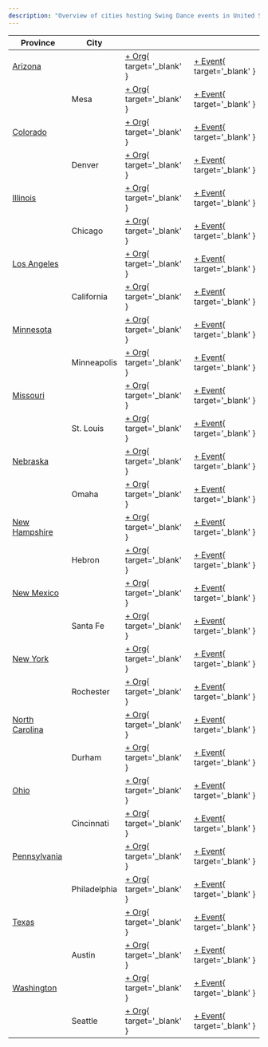 ```yaml
---
description: "Overview of cities hosting Swing Dance events in United States."
---
```


| Province | City | | |
| --- | --- | --- | --- |
| [Arizona](by_city.md#arizona) | | [+ Org](https://github.com/swingdance/orgs/issues/new?assignees=&labels=add+org&projects=&template=02-add_entity.yml&title=%5Ben_US%5D%20%3CName%3E&region=en_US&province=Arizona&city=){ target='_blank' } | [+ Event](https://github.com/swingdance/events/issues/new?assignees=&labels=add+event&projects=&template=02-add_entity.yml&title=%5B2024%2Fen_US%5D%20%3CName%3E&region=en_US&province=Arizona&city=&org_id=&date_starts=2024-&date_ends=2024-){ target='_blank' } |
| | Mesa | [+ Org](https://github.com/swingdance/orgs/issues/new?assignees=&labels=add+org&projects=&template=02-add_entity.yml&title=%5Ben_US%5D%20%3CName%3E&region=en_US&province=Arizona&city=Mesa){ target='_blank' } | [+ Event](https://github.com/swingdance/events/issues/new?assignees=&labels=add+event&projects=&template=02-add_entity.yml&title=%5B2024%2Fen_US%5D%20%3CName%3E&region=en_US&province=Arizona&city=Mesa&org_id=&date_starts=2024-&date_ends=2024-){ target='_blank' } |
| [Colorado](by_city.md#colorado) | | [+ Org](https://github.com/swingdance/orgs/issues/new?assignees=&labels=add+org&projects=&template=02-add_entity.yml&title=%5Ben_US%5D%20%3CName%3E&region=en_US&province=Colorado&city=){ target='_blank' } | [+ Event](https://github.com/swingdance/events/issues/new?assignees=&labels=add+event&projects=&template=02-add_entity.yml&title=%5B2024%2Fen_US%5D%20%3CName%3E&region=en_US&province=Colorado&city=&org_id=&date_starts=2024-&date_ends=2024-){ target='_blank' } |
| | Denver | [+ Org](https://github.com/swingdance/orgs/issues/new?assignees=&labels=add+org&projects=&template=02-add_entity.yml&title=%5Ben_US%5D%20%3CName%3E&region=en_US&province=Colorado&city=Denver){ target='_blank' } | [+ Event](https://github.com/swingdance/events/issues/new?assignees=&labels=add+event&projects=&template=02-add_entity.yml&title=%5B2024%2Fen_US%5D%20%3CName%3E&region=en_US&province=Colorado&city=Denver&org_id=&date_starts=2024-&date_ends=2024-){ target='_blank' } |
| [Illinois](by_city.md#illinois) | | [+ Org](https://github.com/swingdance/orgs/issues/new?assignees=&labels=add+org&projects=&template=02-add_entity.yml&title=%5Ben_US%5D%20%3CName%3E&region=en_US&province=Illinois&city=){ target='_blank' } | [+ Event](https://github.com/swingdance/events/issues/new?assignees=&labels=add+event&projects=&template=02-add_entity.yml&title=%5B2024%2Fen_US%5D%20%3CName%3E&region=en_US&province=Illinois&city=&org_id=&date_starts=2024-&date_ends=2024-){ target='_blank' } |
| | Chicago | [+ Org](https://github.com/swingdance/orgs/issues/new?assignees=&labels=add+org&projects=&template=02-add_entity.yml&title=%5Ben_US%5D%20%3CName%3E&region=en_US&province=Illinois&city=Chicago){ target='_blank' } | [+ Event](https://github.com/swingdance/events/issues/new?assignees=&labels=add+event&projects=&template=02-add_entity.yml&title=%5B2024%2Fen_US%5D%20%3CName%3E&region=en_US&province=Illinois&city=Chicago&org_id=&date_starts=2024-&date_ends=2024-){ target='_blank' } |
| [Los Angeles](by_city.md#los-angeles) | | [+ Org](https://github.com/swingdance/orgs/issues/new?assignees=&labels=add+org&projects=&template=02-add_entity.yml&title=%5Ben_US%5D%20%3CName%3E&region=en_US&province=Los%20Angeles&city=){ target='_blank' } | [+ Event](https://github.com/swingdance/events/issues/new?assignees=&labels=add+event&projects=&template=02-add_entity.yml&title=%5B2024%2Fen_US%5D%20%3CName%3E&region=en_US&province=Los%20Angeles&city=&org_id=&date_starts=2024-&date_ends=2024-){ target='_blank' } |
| | California | [+ Org](https://github.com/swingdance/orgs/issues/new?assignees=&labels=add+org&projects=&template=02-add_entity.yml&title=%5Ben_US%5D%20%3CName%3E&region=en_US&province=Los%20Angeles&city=California){ target='_blank' } | [+ Event](https://github.com/swingdance/events/issues/new?assignees=&labels=add+event&projects=&template=02-add_entity.yml&title=%5B2024%2Fen_US%5D%20%3CName%3E&region=en_US&province=Los%20Angeles&city=California&org_id=&date_starts=2024-&date_ends=2024-){ target='_blank' } |
| [Minnesota](by_city.md#minnesota) | | [+ Org](https://github.com/swingdance/orgs/issues/new?assignees=&labels=add+org&projects=&template=02-add_entity.yml&title=%5Ben_US%5D%20%3CName%3E&region=en_US&province=Minnesota&city=){ target='_blank' } | [+ Event](https://github.com/swingdance/events/issues/new?assignees=&labels=add+event&projects=&template=02-add_entity.yml&title=%5B2024%2Fen_US%5D%20%3CName%3E&region=en_US&province=Minnesota&city=&org_id=&date_starts=2024-&date_ends=2024-){ target='_blank' } |
| | Minneapolis | [+ Org](https://github.com/swingdance/orgs/issues/new?assignees=&labels=add+org&projects=&template=02-add_entity.yml&title=%5Ben_US%5D%20%3CName%3E&region=en_US&province=Minnesota&city=Minneapolis){ target='_blank' } | [+ Event](https://github.com/swingdance/events/issues/new?assignees=&labels=add+event&projects=&template=02-add_entity.yml&title=%5B2024%2Fen_US%5D%20%3CName%3E&region=en_US&province=Minnesota&city=Minneapolis&org_id=&date_starts=2024-&date_ends=2024-){ target='_blank' } |
| [Missouri](by_city.md#missouri) | | [+ Org](https://github.com/swingdance/orgs/issues/new?assignees=&labels=add+org&projects=&template=02-add_entity.yml&title=%5Ben_US%5D%20%3CName%3E&region=en_US&province=Missouri&city=){ target='_blank' } | [+ Event](https://github.com/swingdance/events/issues/new?assignees=&labels=add+event&projects=&template=02-add_entity.yml&title=%5B2024%2Fen_US%5D%20%3CName%3E&region=en_US&province=Missouri&city=&org_id=&date_starts=2024-&date_ends=2024-){ target='_blank' } |
| | St. Louis | [+ Org](https://github.com/swingdance/orgs/issues/new?assignees=&labels=add+org&projects=&template=02-add_entity.yml&title=%5Ben_US%5D%20%3CName%3E&region=en_US&province=Missouri&city=St.%20Louis){ target='_blank' } | [+ Event](https://github.com/swingdance/events/issues/new?assignees=&labels=add+event&projects=&template=02-add_entity.yml&title=%5B2024%2Fen_US%5D%20%3CName%3E&region=en_US&province=Missouri&city=St.%20Louis&org_id=&date_starts=2024-&date_ends=2024-){ target='_blank' } |
| [Nebraska](by_city.md#nebraska) | | [+ Org](https://github.com/swingdance/orgs/issues/new?assignees=&labels=add+org&projects=&template=02-add_entity.yml&title=%5Ben_US%5D%20%3CName%3E&region=en_US&province=Nebraska&city=){ target='_blank' } | [+ Event](https://github.com/swingdance/events/issues/new?assignees=&labels=add+event&projects=&template=02-add_entity.yml&title=%5B2024%2Fen_US%5D%20%3CName%3E&region=en_US&province=Nebraska&city=&org_id=&date_starts=2024-&date_ends=2024-){ target='_blank' } |
| | Omaha | [+ Org](https://github.com/swingdance/orgs/issues/new?assignees=&labels=add+org&projects=&template=02-add_entity.yml&title=%5Ben_US%5D%20%3CName%3E&region=en_US&province=Nebraska&city=Omaha){ target='_blank' } | [+ Event](https://github.com/swingdance/events/issues/new?assignees=&labels=add+event&projects=&template=02-add_entity.yml&title=%5B2024%2Fen_US%5D%20%3CName%3E&region=en_US&province=Nebraska&city=Omaha&org_id=&date_starts=2024-&date_ends=2024-){ target='_blank' } |
| [New Hampshire](by_city.md#new-hampshire) | | [+ Org](https://github.com/swingdance/orgs/issues/new?assignees=&labels=add+org&projects=&template=02-add_entity.yml&title=%5Ben_US%5D%20%3CName%3E&region=en_US&province=New%20Hampshire&city=){ target='_blank' } | [+ Event](https://github.com/swingdance/events/issues/new?assignees=&labels=add+event&projects=&template=02-add_entity.yml&title=%5B2024%2Fen_US%5D%20%3CName%3E&region=en_US&province=New%20Hampshire&city=&org_id=&date_starts=2024-&date_ends=2024-){ target='_blank' } |
| | Hebron | [+ Org](https://github.com/swingdance/orgs/issues/new?assignees=&labels=add+org&projects=&template=02-add_entity.yml&title=%5Ben_US%5D%20%3CName%3E&region=en_US&province=New%20Hampshire&city=Hebron){ target='_blank' } | [+ Event](https://github.com/swingdance/events/issues/new?assignees=&labels=add+event&projects=&template=02-add_entity.yml&title=%5B2024%2Fen_US%5D%20%3CName%3E&region=en_US&province=New%20Hampshire&city=Hebron&org_id=&date_starts=2024-&date_ends=2024-){ target='_blank' } |
| [New Mexico](by_city.md#new-mexico) | | [+ Org](https://github.com/swingdance/orgs/issues/new?assignees=&labels=add+org&projects=&template=02-add_entity.yml&title=%5Ben_US%5D%20%3CName%3E&region=en_US&province=New%20Mexico&city=){ target='_blank' } | [+ Event](https://github.com/swingdance/events/issues/new?assignees=&labels=add+event&projects=&template=02-add_entity.yml&title=%5B2024%2Fen_US%5D%20%3CName%3E&region=en_US&province=New%20Mexico&city=&org_id=&date_starts=2024-&date_ends=2024-){ target='_blank' } |
| | Santa Fe | [+ Org](https://github.com/swingdance/orgs/issues/new?assignees=&labels=add+org&projects=&template=02-add_entity.yml&title=%5Ben_US%5D%20%3CName%3E&region=en_US&province=New%20Mexico&city=Santa%20Fe){ target='_blank' } | [+ Event](https://github.com/swingdance/events/issues/new?assignees=&labels=add+event&projects=&template=02-add_entity.yml&title=%5B2024%2Fen_US%5D%20%3CName%3E&region=en_US&province=New%20Mexico&city=Santa%20Fe&org_id=&date_starts=2024-&date_ends=2024-){ target='_blank' } |
| [New York](by_city.md#new-york) | | [+ Org](https://github.com/swingdance/orgs/issues/new?assignees=&labels=add+org&projects=&template=02-add_entity.yml&title=%5Ben_US%5D%20%3CName%3E&region=en_US&province=New%20York&city=New%20York){ target='_blank' } | [+ Event](https://github.com/swingdance/events/issues/new?assignees=&labels=add+event&projects=&template=02-add_entity.yml&title=%5B2024%2Fen_US%5D%20%3CName%3E&region=en_US&province=New%20York&city=New%20York&org_id=&date_starts=2024-&date_ends=2024-){ target='_blank' } |
| | Rochester | [+ Org](https://github.com/swingdance/orgs/issues/new?assignees=&labels=add+org&projects=&template=02-add_entity.yml&title=%5Ben_US%5D%20%3CName%3E&region=en_US&province=New%20York&city=Rochester){ target='_blank' } | [+ Event](https://github.com/swingdance/events/issues/new?assignees=&labels=add+event&projects=&template=02-add_entity.yml&title=%5B2024%2Fen_US%5D%20%3CName%3E&region=en_US&province=New%20York&city=Rochester&org_id=&date_starts=2024-&date_ends=2024-){ target='_blank' } |
| [North Carolina](by_city.md#north-carolina) | | [+ Org](https://github.com/swingdance/orgs/issues/new?assignees=&labels=add+org&projects=&template=02-add_entity.yml&title=%5Ben_US%5D%20%3CName%3E&region=en_US&province=North%20Carolina&city=){ target='_blank' } | [+ Event](https://github.com/swingdance/events/issues/new?assignees=&labels=add+event&projects=&template=02-add_entity.yml&title=%5B2024%2Fen_US%5D%20%3CName%3E&region=en_US&province=North%20Carolina&city=&org_id=&date_starts=2024-&date_ends=2024-){ target='_blank' } |
| | Durham | [+ Org](https://github.com/swingdance/orgs/issues/new?assignees=&labels=add+org&projects=&template=02-add_entity.yml&title=%5Ben_US%5D%20%3CName%3E&region=en_US&province=North%20Carolina&city=Durham){ target='_blank' } | [+ Event](https://github.com/swingdance/events/issues/new?assignees=&labels=add+event&projects=&template=02-add_entity.yml&title=%5B2024%2Fen_US%5D%20%3CName%3E&region=en_US&province=North%20Carolina&city=Durham&org_id=&date_starts=2024-&date_ends=2024-){ target='_blank' } |
| [Ohio](by_city.md#ohio) | | [+ Org](https://github.com/swingdance/orgs/issues/new?assignees=&labels=add+org&projects=&template=02-add_entity.yml&title=%5Ben_US%5D%20%3CName%3E&region=en_US&province=Ohio&city=){ target='_blank' } | [+ Event](https://github.com/swingdance/events/issues/new?assignees=&labels=add+event&projects=&template=02-add_entity.yml&title=%5B2024%2Fen_US%5D%20%3CName%3E&region=en_US&province=Ohio&city=&org_id=&date_starts=2024-&date_ends=2024-){ target='_blank' } |
| | Cincinnati | [+ Org](https://github.com/swingdance/orgs/issues/new?assignees=&labels=add+org&projects=&template=02-add_entity.yml&title=%5Ben_US%5D%20%3CName%3E&region=en_US&province=Ohio&city=Cincinnati){ target='_blank' } | [+ Event](https://github.com/swingdance/events/issues/new?assignees=&labels=add+event&projects=&template=02-add_entity.yml&title=%5B2024%2Fen_US%5D%20%3CName%3E&region=en_US&province=Ohio&city=Cincinnati&org_id=&date_starts=2024-&date_ends=2024-){ target='_blank' } |
| [Pennsylvania](by_city.md#pennsylvania) | | [+ Org](https://github.com/swingdance/orgs/issues/new?assignees=&labels=add+org&projects=&template=02-add_entity.yml&title=%5Ben_US%5D%20%3CName%3E&region=en_US&province=Pennsylvania&city=){ target='_blank' } | [+ Event](https://github.com/swingdance/events/issues/new?assignees=&labels=add+event&projects=&template=02-add_entity.yml&title=%5B2024%2Fen_US%5D%20%3CName%3E&region=en_US&province=Pennsylvania&city=&org_id=&date_starts=2024-&date_ends=2024-){ target='_blank' } |
| | Philadelphia | [+ Org](https://github.com/swingdance/orgs/issues/new?assignees=&labels=add+org&projects=&template=02-add_entity.yml&title=%5Ben_US%5D%20%3CName%3E&region=en_US&province=Pennsylvania&city=Philadelphia){ target='_blank' } | [+ Event](https://github.com/swingdance/events/issues/new?assignees=&labels=add+event&projects=&template=02-add_entity.yml&title=%5B2024%2Fen_US%5D%20%3CName%3E&region=en_US&province=Pennsylvania&city=Philadelphia&org_id=&date_starts=2024-&date_ends=2024-){ target='_blank' } |
| [Texas](by_city.md#texas) | | [+ Org](https://github.com/swingdance/orgs/issues/new?assignees=&labels=add+org&projects=&template=02-add_entity.yml&title=%5Ben_US%5D%20%3CName%3E&region=en_US&province=Texas&city=){ target='_blank' } | [+ Event](https://github.com/swingdance/events/issues/new?assignees=&labels=add+event&projects=&template=02-add_entity.yml&title=%5B2024%2Fen_US%5D%20%3CName%3E&region=en_US&province=Texas&city=&org_id=&date_starts=2024-&date_ends=2024-){ target='_blank' } |
| | Austin | [+ Org](https://github.com/swingdance/orgs/issues/new?assignees=&labels=add+org&projects=&template=02-add_entity.yml&title=%5Ben_US%5D%20%3CName%3E&region=en_US&province=Texas&city=Austin){ target='_blank' } | [+ Event](https://github.com/swingdance/events/issues/new?assignees=&labels=add+event&projects=&template=02-add_entity.yml&title=%5B2024%2Fen_US%5D%20%3CName%3E&region=en_US&province=Texas&city=Austin&org_id=&date_starts=2024-&date_ends=2024-){ target='_blank' } |
| [Washington](by_city.md#washington) | | [+ Org](https://github.com/swingdance/orgs/issues/new?assignees=&labels=add+org&projects=&template=02-add_entity.yml&title=%5Ben_US%5D%20%3CName%3E&region=en_US&province=Washington&city=){ target='_blank' } | [+ Event](https://github.com/swingdance/events/issues/new?assignees=&labels=add+event&projects=&template=02-add_entity.yml&title=%5B2024%2Fen_US%5D%20%3CName%3E&region=en_US&province=Washington&city=&org_id=&date_starts=2024-&date_ends=2024-){ target='_blank' } |
| | Seattle | [+ Org](https://github.com/swingdance/orgs/issues/new?assignees=&labels=add+org&projects=&template=02-add_entity.yml&title=%5Ben_US%5D%20%3CName%3E&region=en_US&province=Washington&city=Seattle){ target='_blank' } | [+ Event](https://github.com/swingdance/events/issues/new?assignees=&labels=add+event&projects=&template=02-add_entity.yml&title=%5B2024%2Fen_US%5D%20%3CName%3E&region=en_US&province=Washington&city=Seattle&org_id=&date_starts=2024-&date_ends=2024-){ target='_blank' } |
